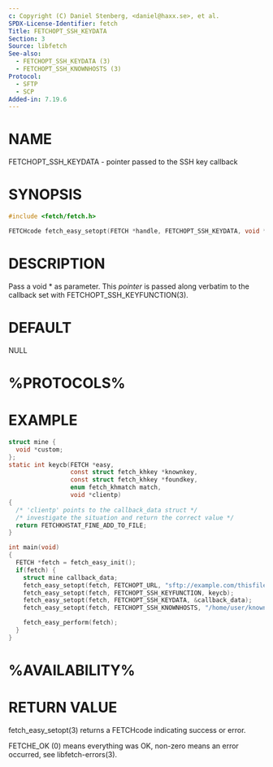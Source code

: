 ```yaml
---
c: Copyright (C) Daniel Stenberg, <daniel@haxx.se>, et al.
SPDX-License-Identifier: fetch
Title: FETCHOPT_SSH_KEYDATA
Section: 3
Source: libfetch
See-also:
  - FETCHOPT_SSH_KEYDATA (3)
  - FETCHOPT_SSH_KNOWNHOSTS (3)
Protocol:
  - SFTP
  - SCP
Added-in: 7.19.6
---
```


# NAME

FETCHOPT_SSH_KEYDATA - pointer passed to the SSH key callback

# SYNOPSIS

~~~c
#include <fetch/fetch.h>

FETCHcode fetch_easy_setopt(FETCH *handle, FETCHOPT_SSH_KEYDATA, void *pointer);
~~~

# DESCRIPTION

Pass a void * as parameter. This *pointer* is passed along verbatim to the
callback set with FETCHOPT_SSH_KEYFUNCTION(3).

# DEFAULT

NULL

# %PROTOCOLS%

# EXAMPLE

~~~c
struct mine {
  void *custom;
};
static int keycb(FETCH *easy,
                 const struct fetch_khkey *knownkey,
                 const struct fetch_khkey *foundkey,
                 enum fetch_khmatch match,
                 void *clientp)
{
  /* 'clientp' points to the callback_data struct */
  /* investigate the situation and return the correct value */
  return FETCHKHSTAT_FINE_ADD_TO_FILE;
}

int main(void)
{
  FETCH *fetch = fetch_easy_init();
  if(fetch) {
    struct mine callback_data;
    fetch_easy_setopt(fetch, FETCHOPT_URL, "sftp://example.com/thisfile.txt");
    fetch_easy_setopt(fetch, FETCHOPT_SSH_KEYFUNCTION, keycb);
    fetch_easy_setopt(fetch, FETCHOPT_SSH_KEYDATA, &callback_data);
    fetch_easy_setopt(fetch, FETCHOPT_SSH_KNOWNHOSTS, "/home/user/known_hosts");

    fetch_easy_perform(fetch);
  }
}
~~~

# %AVAILABILITY%

# RETURN VALUE

fetch_easy_setopt(3) returns a FETCHcode indicating success or error.

FETCHE_OK (0) means everything was OK, non-zero means an error occurred, see
libfetch-errors(3).
